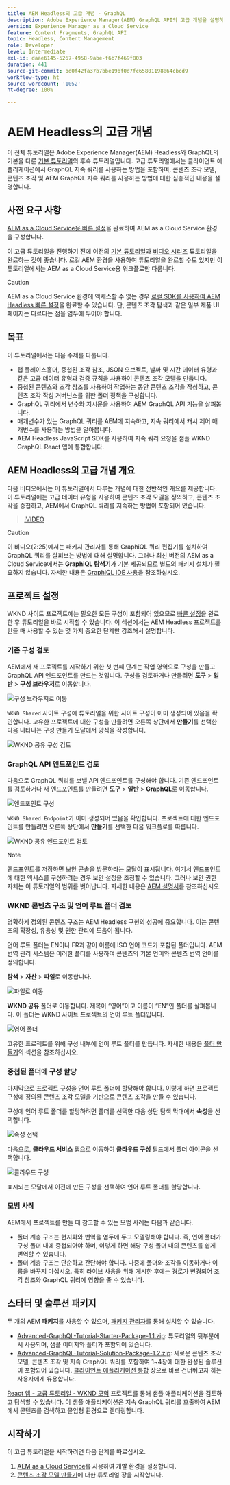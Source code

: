 ```yaml
---
title: AEM Headless의 고급 개념 - GraphQL
description: Adobe Experience Manager(AEM) GraphQL API의 고급 개념을 설명하는 전체 튜토리얼입니다.
version: Experience Manager as a Cloud Service
feature: Content Fragments, GraphQL API
topic: Headless, Content Management
role: Developer
level: Intermediate
exl-id: daae6145-5267-4958-9abe-f6b7f469f803
duration: 441
source-git-commit: bd0f42fa37b7bbe19bf0d7fc65801198e64cbcd9
workflow-type: ht
source-wordcount: '1052'
ht-degree: 100%

---
```


# AEM Headless의 고급 개념

이 전체 튜토리얼은 Adobe Experience Manager(AEM) Headless와 GraphQL의 기본을 다룬 [기본 튜토리얼](../multi-step/overview.md)의 후속 튜토리얼입니다. 고급 튜토리얼에서는 클라이언트 애플리케이션에서 GraphQL 지속 쿼리를 사용하는 방법을 포함하여, 콘텐츠 조각 모델, 콘텐츠 조각 및 AEM GraphQL 지속 쿼리를 사용하는 방법에 대한 심층적인 내용을 설명합니다.

## 사전 요구 사항

[AEM as a Cloud Service용 빠른 설정](../quick-setup/cloud-service.md)을 완료하여 AEM as a Cloud Service 환경을 구성합니다.

이 고급 튜토리얼을 진행하기 전에 이전의 [기본 튜토리얼](../multi-step/overview.md)과 [비디오 시리즈](../video-series/modeling-basics.md) 튜토리얼을 완료하는 것이 좋습니다. 로컬 AEM 환경을 사용하여 튜토리얼을 완료할 수도 있지만 이 튜토리얼에서는 AEM as a Cloud Service용 워크플로만 다룹니다.

>[!CAUTION]
>
>AEM as a Cloud Service 환경에 액세스할 수 없는 경우 [로컬 SDK를 사용하여 AEM Headless 빠른 설정](https://experienceleague.adobe.com/docs/experience-manager-learn/getting-started-with-aem-headless/graphql/quick-setup/local-sdk.html?lang=ko)을 완료할 수 있습니다. 단, 콘텐츠 조각 탐색과 같은 일부 제품 UI 페이지는 다르다는 점을 염두에 두어야 합니다.



## 목표

이 튜토리얼에서는 다음 주제를 다룹니다.

* 탭 플레이스홀더, 중첩된 조각 참조, JSON 오브젝트, 날짜 및 시간 데이터 유형과 같은 고급 데이터 유형과 검증 규칙을 사용하여 콘텐츠 조각 모델을 만듭니다.
* 중첩된 콘텐츠와 조각 참조를 사용하여 작업하는 동안 콘텐츠 조각을 작성하고, 콘텐츠 조각 작성 거버넌스를 위한 폴더 정책을 구성합니다.
* GraphQL 쿼리에서 변수와 지시문을 사용하여 AEM GraphQL API 기능을 살펴봅니다.
* 매개변수가 있는 GraphQL 쿼리를 AEM에 지속하고, 지속 쿼리에서 캐시 제어 매개변수를 사용하는 방법을 알아봅니다.
* AEM Headless JavaScript SDK를 사용하여 지속 쿼리 요청을 샘플 WKND GraphQL React 앱에 통합합니다.

## AEM Headless의 고급 개념 개요

다음 비디오에서는 이 튜토리얼에서 다루는 개념에 대한 전반적인 개요를 제공합니다. 이 튜토리얼에는 고급 데이터 유형을 사용하여 콘텐츠 조각 모델을 정의하고, 콘텐츠 조각을 중첩하고, AEM에서 GraphQL 쿼리를 지속하는 방법이 포함되어 있습니다.

>[!VIDEO](https://video.tv.adobe.com/v/340035?quality=12&learn=on)

>[!CAUTION]
>
>이 비디오(2:25)에서는 패키지 관리자를 통해 GraphiQL 쿼리 편집기를 설치하여 GraphQL 쿼리를 살펴보는 방법에 대해 설명합니다. 그러나 최신 버전의 AEM as a Cloud Service에서는 **GraphiQL 탐색기**&#x200B;가 기본 제공되므로 별도의 패키지 설치가 필요하지 않습니다. 자세한 내용은 [GraphiQL IDE 사용](https://experienceleague.adobe.com/docs/experience-manager-cloud-service/content/headless/graphql-api/graphiql-ide.html?lang=ko)을 참조하십시오.


## 프로젝트 설정

WKND 사이트 프로젝트에는 필요한 모든 구성이 포함되어 있으므로 [빠른 설정](../quick-setup/cloud-service.md)을 완료한 후 튜토리얼을 바로 시작할 수 있습니다. 이 섹션에서는 AEM Headless 프로젝트를 만들 때 사용할 수 있는 몇 가지 중요한 단계만 강조해서 설명합니다.


### 기존 구성 검토

AEM에서 새 프로젝트를 시작하기 위한 첫 번째 단계는 작업 영역으로 구성을 만들고 GraphQL API 엔드포인트를 만드는 것입니다. 구성을 검토하거나 만들려면 **도구** > **일반** > **구성 브라우저**&#x200B;로 이동합니다.

![구성 브라우저로 이동](assets/overview/create-configuration.png)

`WKND Shared` 사이트 구성에 튜토리얼을 위한 사이트 구성이 이미 생성되어 있음을 확인합니다. 고유한 프로젝트에 대한 구성을 만들려면 오른쪽 상단에서 **만들기**&#x200B;를 선택한 다음 나타나는 구성 만들기 모달에서 양식을 작성합니다.

![WKND 공유 구성 검토](assets/overview/review-wknd-shared-configuration.png)

### GraphQL API 엔드포인트 검토

다음으로 GraphQL 쿼리를 보낼 API 엔드포인트를 구성해야 합니다. 기존 엔드포인트를 검토하거나 새 엔드포인트를 만들려면 **도구** > **일반** > **GraphQL**&#x200B;로 이동합니다.

![엔드포인트 구성](assets/overview/endpoints.png)

`WKND Shared Endpoint`가 이미 생성되어 있음을 확인합니다. 프로젝트에 대한 엔드포인트를 만들려면 오른쪽 상단에서 **만들기**&#x200B;를 선택한 다음 워크플로를 따릅니다.

![WKND 공유 엔드포인트 검토](assets/overview/review-wknd-shared-endpoint.png)

>[!NOTE]
>
> 엔드포인트를 저장하면 보안 콘솔을 방문하라는 모달이 표시됩니다. 여기서 엔드포인트에 대한 액세스를 구성하려는 경우 보안 설정을 조정할 수 있습니다. 그러나 보안 권한 자체는 이 튜토리얼의 범위를 벗어납니다. 자세한 내용은 [AEM 설명서](https://experienceleague.adobe.com/docs/experience-manager-65/administering/security/security.html?lang=ko)를 참조하십시오.

### WKND 콘텐츠 구조 및 언어 루트 폴더 검토

명확하게 정의된 콘텐츠 구조는 AEM Headless 구현의 성공에 중요합니다. 이는 콘텐츠의 확장성, 유용성 및 권한 관리에 도움이 됩니다.

언어 루트 폴더는 EN이나 FR과 같이 이름에 ISO 언어 코드가 포함된 폴더입니다. AEM 번역 관리 시스템은 이러한 폴더를 사용하여 콘텐츠의 기본 언어와 콘텐츠 번역 언어를 정의합니다.

**탐색** > **자산** > **파일**&#x200B;로 이동합니다.

![파일로 이동](assets/overview/files.png)

**WKND 공유** 폴더로 이동합니다. 제목이 “영어”이고 이름이 “EN”인 폴더를 살펴봅니다. 이 폴더는 WKND 사이트 프로젝트의 언어 루트 폴더입니다.

![영어 폴더](assets/overview/english.png)

고유한 프로젝트를 위해 구성 내부에 언어 루트 폴더를 만듭니다. 자세한 내용은 [폴더 만들기](/help/headless-tutorial/graphql/advanced-graphql/author-content-fragments.md#create-folders)의 섹션을 참조하십시오.

### 중첩된 폴더에 구성 할당

마지막으로 프로젝트 구성을 언어 루트 폴더에 할당해야 합니다. 이렇게 하면 프로젝트 구성에 정의된 콘텐츠 조각 모델을 기반으로 콘텐츠 조각을 만들 수 있습니다.

구성에 언어 루트 폴더를 할당하려면 폴더를 선택한 다음 상단 탐색 막대에서 **속성**&#x200B;을 선택합니다.

![속성 선택](assets/overview/properties.png)

다음으로, **클라우드 서비스** 탭으로 이동하여 **클라우드 구성** 필드에서 폴더 아이콘을 선택합니다.

![클라우드 구성](assets/overview/cloud-conf.png)

표시되는 모달에서 이전에 만든 구성을 선택하여 언어 루트 폴더를 할당합니다.

### 모범 사례

AEM에서 프로젝트를 만들 때 참고할 수 있는 모범 사례는 다음과 같습니다.

* 폴더 계층 구조는 현지화와 번역을 염두에 두고 모델링해야 합니다. 즉, 언어 폴더가 구성 폴더 내에 중첩되어야 하며, 이렇게 하면 해당 구성 폴더 내의 콘텐츠를 쉽게 번역할 수 있습니다.
* 폴더 계층 구조는 단순하고 간단해야 합니다. 나중에 폴더와 조각을 이동하거나 이름을 바꾸지 마십시오. 특히 라이브 사용을 위해 게시한 후에는 경로가 변경되어 조각 참조와 GraphQL 쿼리에 영향을 줄 수 있습니다.

## 스타터 및 솔루션 패키지

두 개의 AEM **패키지**&#x200B;를 사용할 수 있으며, [패키지 관리자](/help/headless-tutorial/graphql/advanced-graphql/author-content-fragments.md#sample-content)를 통해 설치할 수 있습니다.

* [Advanced-GraphQL-Tutorial-Starter-Package-1.1.zip](/help/headless-tutorial/graphql/advanced-graphql/assets/tutorial-files/Advanced-GraphQL-Tutorial-Starter-Package-1.1.zip): 튜토리얼의 뒷부분에서 사용되며, 샘플 이미지와 폴더가 포함되어 있습니다.
* [Advanced-GraphQL-Tutorial-Solution-Package-1.2.zip](/help/headless-tutorial/graphql/advanced-graphql/assets/tutorial-files/Advanced-GraphQL-Tutorial-Solution-Package-1.2.zip): 새로운 콘텐츠 조각 모델, 콘텐츠 조각 및 지속 GraphQL 쿼리를 포함하여 1~4장에 대한 완성된 솔루션이 포함되어 있습니다. [클라이언트 애플리케이션 통합](/help/headless-tutorial/graphql/advanced-graphql/client-application-integration.md) 장으로 바로 건너뛰고자 하는 사용자에게 유용합니다.


[React 앱 - 고급 튜토리얼 - WKND 모험](https://github.com/adobe/aem-guides-wknd-graphql/blob/main/advanced-tutorial/README.md) 프로젝트를 통해 샘플 애플리케이션을 검토하고 탐색할 수 있습니다. 이 샘플 애플리케이션은 지속 GraphQL 쿼리를 호출하여 AEM에서 콘텐츠를 검색하고 몰입형 환경으로 렌더링합니다.

## 시작하기

이 고급 튜토리얼을 시작하려면 다음 단계를 따르십시오.

1. [AEM as a Cloud Service](../quick-setup/cloud-service.md)를 사용하여 개발 환경을 설정합니다.
1. [콘텐츠 조각 모델 만들기](/help/headless-tutorial/graphql/advanced-graphql/create-content-fragment-models.md)에 대한 튜토리얼 장을 시작합니다.
